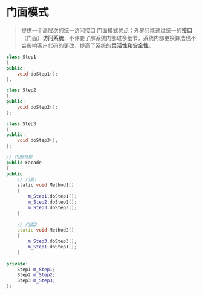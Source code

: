 # 门面模式
> 提供一个高层次的统一访问接口
门面模式优点：外界只能通过统一的**接口**（门面）**访问系统**，不许要了解系统内部过多细节，系统内部更换算法也不会影响客户代码的更改，提高了系统的**灵活性和安全性**。

```C++
class Step1
{
public:
    void doStep1();
};

class Step2
{
public:
    void doStep2();
};

class Step3
{
public:
    void doStep3();
};

// 门面对象
public Facade
{
public:
    // 门面1
    static void Method1()
    {
        m_Step1.doStep1();
        m_Step2.doStep2();
        m_Step3.doStep3();
    }
    
    // 门面2
    static void Method2()
    {
        m_Step3.doStep3();
        m_Step1.doStep1();
    }
    
private:
    Step1 m_Step1;
    Step2 m_Step2;
    Step3 m_Step3;
};
```
